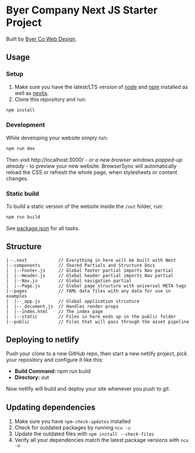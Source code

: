 # Byer Company Next JS Starter Project

Built by [Byer Co Web Design](https://www.byer.co).

## Usage

### Setup

1. Make sure you have the latest/LTS version of [node](https://nodejs.org/en/download/) and [npm](https://www.npmjs.com/get-npm) installed as well as [nextjs](https://nextjs.org).
2. Clone this repository and run:

  ```bash
  npm install
  ```

### Development

While developing your website simply run:

```bash
npm run dev
```

Then visit http://localhost:3000/ *- or a new browser windows popped-up already -* to preview your new website. BrowserSync will automatically reload the CSS or refresh the whole page, when stylesheets or content changes.

### Static build

To build a static version of the website inside the `/out` folder, run:

```bash
npm run build
```

See [package.json](package.json#L7) for all tasks.

## Structure

```
|--.next            // Everything in here will be built with Next
|--components       // Shared Partials and Structure Docs
|  |--Footer.js     // Global footer partial imports Nav partial
|  |--Header.js     // Global header partial imports Nav partial
|  |--Nav.js        // Global navigation partial
|  |--Page.js       // Global page structure with universal META tags
|--pages            // YAML data files with any data for use in examples
|  |--_app.js       // Global application strcuture
|  |--_document.js  // Handles render props
|  |--index.html    // The index page
|  |--static        // Files in here ends up in the public folder
|--public           // Files that will pass through the asset pipeline
```

## Deploying to netlify

Push your clone to a new GitHub repo, then start a new netlify project, pick
your repository and configure it like this:

* **Build Command:** npm run build
* **Directory:** out

Now netlify will build and deploy your site whenever you push to git.

## Updating dependencies

1. Make sure you have `npm-check-updates` installed
2. Check for outdated packages by running `ncu -u`
3. Update the outdated files with `npm install --check-files`
4. Verify all your dependencies match the latest package versions with `ncu -u`
